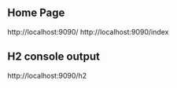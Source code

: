 ## Home Page
http://localhost:9090/
http://localhost:9090/index


## H2 console output
http://localhost:9090/h2